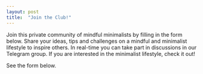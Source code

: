 ```yaml
---
layout: post
title:  "Join the Club!"
---
```


Join this private community of mindful minimalists by filling in the form below. Share your ideas, tips and challenges on a mindful and minimalist lifestyle to inspire others. In real-time you can take part in discussions in our Telegram group. If you are interested in the minimalist lifestyle, check it out!

See the form below.
